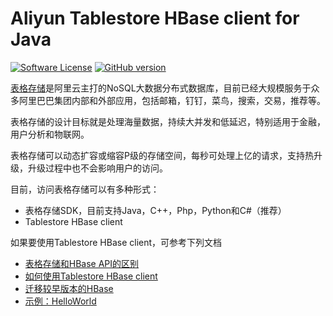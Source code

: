 # Aliyun Tablestore HBase client for Java

[![Software License](https://img.shields.io/badge/license-apache2-brightgreen.svg)](LICENSE)
[![GitHub version](https://badge.fury.io/gh/aliyun%2Faliyun-tablestore-hbase-client.svg)](https://badge.fury.io/gh/aliyun%2Faliyun-tablestore-hbase-client)

[表格存储](https://www.aliyun.com/product/ots/)是阿里云主打的NoSQL大数据分布式数据库，目前已经大规模服务于众多阿里巴巴集团内部和外部应用，包括邮箱，钉钉，菜鸟，搜索，交易，推荐等。

表格存储的设计目标就是处理海量数据，持续大并发和低延迟，特别适用于金融，用户分析和物联网。

表格存储可以动态扩容或缩容P级的存储空间，每秒可处理上亿的请求，支持热升级，升级过程中也不会影响用户的访问。

目前，访问表格存储可以有多种形式：

- 表格存储SDK，目前支持Java，C++，Php，Python和C#（推荐）
- Tablestore HBase client

如果要使用Tablestore HBase client，可参考下列文档

- [表格存储和HBase API的区别](https://help.aliyun.com/document_detail/501220.html)
- [如何使用Tablestore HBase client](https://help.aliyun.com/document_detail/50127.html)
- [迁移较早版本的HBase](https://help.aliyun.com/document_detail/50166.html)
- [示例：HelloWorld](https://help.aliyun.com/document_detail/50163.html)

